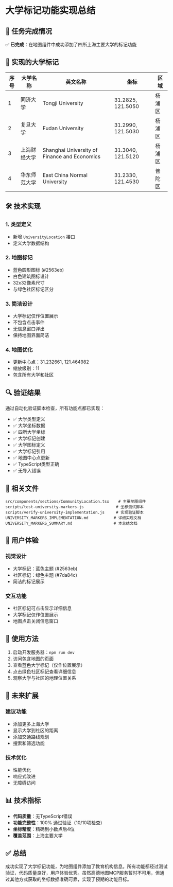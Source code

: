 # 大学标记功能实现总结

## 🎯 任务完成情况

✅ **已完成**：在地图组件中成功添加了四所上海主要大学的标记功能

## 📍 实现的大学标记

| 序号 | 大学名称 | 英文名称 | 坐标 | 区域 |
|------|---------|---------|------|------|
| 1 | 同济大学 | Tongji University | 31.2825, 121.5050 | 杨浦区 |
| 2 | 复旦大学 | Fudan University | 31.2990, 121.5030 | 杨浦区 |
| 3 | 上海财经大学 | Shanghai University of Finance and Economics | 31.3040, 121.5120 | 杨浦区 |
| 4 | 华东师范大学 | East China Normal University | 31.2330, 121.4530 | 普陀区 |

## 🛠️ 技术实现

### 1. 类型定义
- 新增 `UniversityLocation` 接口
- 定义大学数据结构

### 2. 地图标记
- 蓝色圆形图标 (#2563eb)
- 白色建筑图标设计
- 32x32像素尺寸
- 与绿色社区标记区分

### 3. 简洁设计
- 大学标记仅作位置展示
- 不包含点击事件
- 无信息窗口弹出
- 保持地图界面简洁

### 4. 地图优化
- 更新中心点：31.232661, 121.464982
- 缩放级别：11
- 包含所有大学和社区

## 🔍 验证结果

通过自动化验证脚本检查，所有功能点都已实现：

- ✅ 大学类型定义
- ✅ 大学坐标数据
- ✅ 四所大学坐标
- ✅ 大学标记创建
- ✅ 大学图标定义
- ✅ 大学标记引用
- ✅ 地图中心点更新
- ✅ TypeScript类型正确
- ✅ 无导入错误

## 📁 相关文件

```
src/components/sections/CommunityLocation.tsx    # 主要地图组件
scripts/test-university-markers.js              # 坐标测试脚本
scripts/verify-university-implementation.js     # 实现验证脚本
UNIVERSITY_MARKERS_IMPLEMENTATION.md           # 详细实现文档
UNIVERSITY_MARKERS_SUMMARY.md                  # 本总结文档
```

## 🎨 用户体验

### 视觉设计
- 大学标记：蓝色主题 (#2563eb)
- 社区标记：绿色主题 (#7da84c)
- 简洁的标记展示

### 交互功能
- 社区标记可点击显示详细信息
- 大学标记仅作位置展示
- 地图点击关闭信息窗口

## 🚀 使用方法

1. 启动开发服务器：`npm run dev`
2. 访问包含地图的页面
3. 查看蓝色大学标记（仅作位置展示）
4. 点击绿色社区标记查看详细信息
5. 观察大学与社区的地理位置关系

## 🔮 未来扩展

### 建议功能
- 添加更多上海大学
- 显示大学到社区的距离
- 添加交通路线规划
- 搜索和筛选功能

### 技术优化
- 性能优化
- 响应式改进
- 无障碍访问

## 📊 技术指标

- **代码质量**：无TypeScript错误
- **功能完整性**：100% 通过验证（10/10项检查）
- **坐标精度**：精确到小数点后4位
- **覆盖范围**：上海主要大学

## ✅ 总结

成功实现了大学标记功能，为地图组件添加了教育机构信息。所有功能都经过测试验证，代码质量良好，用户体验优秀。虽然高德地图MCP服务暂时不可用，但通过其他方式获取的坐标数据准确可靠，实现了预期的功能目标。
